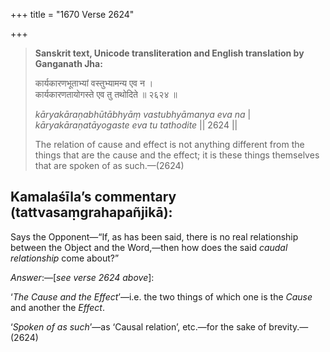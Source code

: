 +++
title = "1670 Verse 2624"

+++
> **Sanskrit text, Unicode transliteration and English translation by Ganganath Jha:** 
>
> कार्यकारणभूताभ्यां वस्तुभ्यामन्य एव न ।  
> कार्यकारणतायोगस्ते एव तु तथोदिते ॥ २६२४ ॥ 
>
> *kāryakāraṇabhūtābhyāṃ vastubhyāmanya eva na* \|  
> *kāryakāraṇatāyogaste eva tu tathodite* \|\| 2624 \|\| 
>
> The relation of cause and effect is not anything different from the things that are the cause and the effect; it is these things themselves that are spoken of as such.—(2624)



## Kamalaśīla’s commentary (tattvasaṃgrahapañjikā):

Says the Opponent—“If, as has been said, there is no real relationship between the Object and the Word,—then how does the said *caudal relationship* come about?”

*Answer*:—[*see verse 2624 above*]:

‘*The Cause and the Effect*’—i.e. the two things of which one is the *Cause* and another the *Effect*.

‘*Spoken of as such*’—as ‘Causal relation’, etc.—for the sake of brevity.—(2624)



